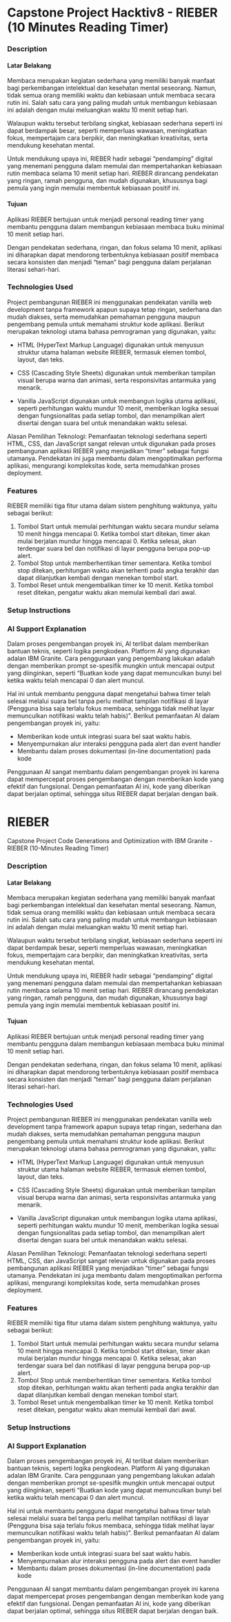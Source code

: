 # Capstone Project Hacktiv8 - RIEBER (10 Minutes Reading Timer)

### Description
#### Latar Belakang
Membaca merupakan kegiatan sederhana yang memiliki banyak manfaat bagi perkembangan intelektual dan kesehatan mental seseorang. Namun, tidak semua orang memiliki waktu dan kebiasaan untuk membaca secara rutin ini. Salah satu cara yang paling mudah untuk membangun kebiasaan ini adalah dengan mulai meluangkan waktu 10 menit setiap hari. 

Walaupun waktu tersebut terbilang singkat, kebiasaan sederhana seperti ini dapat berdampak besar, seperti memperluas wawasan, meningkatkan fokus, mempertajam cara berpikir, dan meningkatkan kreativitas, serta mendukung kesehatan mental. 

Untuk mendukung upaya ini, RIEBER hadir sebagai “pendamping” digital yang menemani pengguna dalam memulai dan mempertahankan kebiasaan rutin membaca selama 10 menit setiap hari. RIEBER dirancang pendekatan yang ringan, ramah pengguna, dan mudah digunakan, khususnya bagi pemula yang ingin memulai membentuk kebiasaan positif ini. 

#### Tujuan
Aplikasi RIEBER bertujuan untuk menjadi personal reading timer yang membantu pengguna dalam membangun kebiasaan membaca buku minimal 10 menit setiap hari. 

Dengan pendekatan sederhana, ringan, dan fokus selama 10 menit, aplikasi ini diharapkan dapat mendorong terbentuknya kebiasaan positif membaca secara konsisten dan menjadi “teman” bagi pengguna dalam perjalanan literasi sehari-hari.

### Technologies Used
Project pembangunan RIEBER ini menggunakan pendekatan vanilla web development tanpa framework apapun supaya tetap ringan, sederhana dan mudah diakses, serta memudahkan pemahaman pengguna maupun pengembang pemula untuk memahami struktur kode aplikasi. Berikut merupakan teknologi utama bahasa pemrograman yang digunakan, yaitu:

- HTML (HyperText Markup Language) digunakan untuk menyusun struktur utama halaman website RIEBER, termasuk elemen tombol, layout, dan teks.

- CSS (Cascading Style Sheets) digunakan untuk memberikan tampilan visual berupa warna dan animasi, serta responsivitas antarmuka yang menarik. 

- Vanilla JavaScript digunakan untuk membangun logika utama aplikasi, seperti perhitungan waktu mundur 10 menit, memberikan logika sesuai dengan fungsionalitas pada setiap tombol, dan menampilkan alert disertai dengan suara bel untuk menandakan waktu selesai. 

Alasan Pemilihan Teknologi:
Pemanfaatan teknologi sederhana seperti HTML, CSS, dan JavaScript sangat relevan untuk digunakan pada proses pembangunan aplikasi RIEBER yang menjadikan “timer” sebagai fungsi utamanya. Pendekatan ini juga membantu dalam mengoptimalkan performa aplikasi, mengurangi kompleksitas kode, serta memudahkan proses deployment.

### Features
RIEBER memiliki tiga fitur utama dalam sistem penghitung waktunya, yaitu sebagai berikut:
1. Tombol Start untuk memulai perhitungan waktu secara mundur selama 10 menit hingga mencapai 0. Ketika tombol start ditekan, timer akan mulai berjalan mundur hingga mencapai 0. Ketika selesai, akan terdengar suara bel dan notifikasi di layar pengguna berupa pop-up alert.
2. Tombol Stop untuk memberhentikan timer sementara. Ketika tombol stop ditekan, perhitungan waktu akan terhenti pada angka terakhir dan dapat dilanjutkan kembali dengan menekan tombol start.
3. Tombol Reset untuk mengembalikan timer ke 10 menit. Ketika tombol reset ditekan, pengatur waktu akan memulai kembali dari awal.

### Setup Instructions

### AI Support Explanation
Dalam proses pengembangan proyek ini, AI terlibat dalam memberikan bantuan teknis, seperti logika pengkodean. Platform AI yang digunakan adalan IBM Granite. Cara penggunaan yang pengembang lakukan adalah dengan memberikan prompt se-spesifik mungkin untuk mencapai output yang diinginkan, seperti “Buatkan kode yang dapat memunculkan bunyi bel ketika waktu telah mencapai 0 dan alert muncul. 

Hal ini untuk membantu pengguna dapat mengetahui bahwa timer telah selesai melalui suara bel tanpa perlu melihat tampilan notifikasi di layar (Pengguna bisa saja terlalu fokus membaca, sehingga tidak melihat layar memunculkan notifikasi waktu telah habis)”. Berikut pemanfaatan AI dalam pengembangan proyek ini, yaitu:
- Memberikan kode untuk integrasi suara bel saat waktu habis.
- Menyempurnakan alur interaksi pengguna pada alert dan event handler
- Membantu dalam proses dokumentasi (in-line documentation) pada kode

Penggunaan AI sangat membantu dalam pengembangan proyek ini karena dapat mempercepat proses pengembangan dengan memberikan kode yang efektif dan fungsional. Dengan pemanfaatan AI ini, kode yang diberikan dapat berjalan optimal, sehingga situs RIEBER dapat berjalan dengan baik. 
# RIEBER
Capstone Project Code Generations and Optimization with IBM Granite - RIEBER (10-Minutes Reading Timer)

### Description
#### Latar Belakang
Membaca merupakan kegiatan sederhana yang memiliki banyak manfaat bagi perkembangan intelektual dan kesehatan mental seseorang. Namun, tidak semua orang memiliki waktu dan kebiasaan untuk membaca secara rutin ini. Salah satu cara yang paling mudah untuk membangun kebiasaan ini adalah dengan mulai meluangkan waktu 10 menit setiap hari. 

Walaupun waktu tersebut terbilang singkat, kebiasaan sederhana seperti ini dapat berdampak besar, seperti memperluas wawasan, meningkatkan fokus, mempertajam cara berpikir, dan meningkatkan kreativitas, serta mendukung kesehatan mental. 

Untuk mendukung upaya ini, RIEBER hadir sebagai “pendamping” digital yang menemani pengguna dalam memulai dan mempertahankan kebiasaan rutin membaca selama 10 menit setiap hari. RIEBER dirancang pendekatan yang ringan, ramah pengguna, dan mudah digunakan, khususnya bagi pemula yang ingin memulai membentuk kebiasaan positif ini. 

#### Tujuan
Aplikasi RIEBER bertujuan untuk menjadi personal reading timer yang membantu pengguna dalam membangun kebiasaan membaca buku minimal 10 menit setiap hari. 

Dengan pendekatan sederhana, ringan, dan fokus selama 10 menit, aplikasi ini diharapkan dapat mendorong terbentuknya kebiasaan positif membaca secara konsisten dan menjadi “teman” bagi pengguna dalam perjalanan literasi sehari-hari.

### Technologies Used
Project pembangunan RIEBER ini menggunakan pendekatan vanilla web development tanpa framework apapun supaya tetap ringan, sederhana dan mudah diakses, serta memudahkan pemahaman pengguna maupun pengembang pemula untuk memahami struktur kode aplikasi. Berikut merupakan teknologi utama bahasa pemrograman yang digunakan, yaitu:

- HTML (HyperText Markup Language) digunakan untuk menyusun struktur utama halaman website RIEBER, termasuk elemen tombol, layout, dan teks.

- CSS (Cascading Style Sheets) digunakan untuk memberikan tampilan visual berupa warna dan animasi, serta responsivitas antarmuka yang menarik. 

- Vanilla JavaScript digunakan untuk membangun logika utama aplikasi, seperti perhitungan waktu mundur 10 menit, memberikan logika sesuai dengan fungsionalitas pada setiap tombol, dan menampilkan alert disertai dengan suara bel untuk menandakan waktu selesai. 

Alasan Pemilihan Teknologi:
Pemanfaatan teknologi sederhana seperti HTML, CSS, dan JavaScript sangat relevan untuk digunakan pada proses pembangunan aplikasi RIEBER yang menjadikan “timer” sebagai fungsi utamanya. Pendekatan ini juga membantu dalam mengoptimalkan performa aplikasi, mengurangi kompleksitas kode, serta memudahkan proses deployment.

### Features
RIEBER memiliki tiga fitur utama dalam sistem penghitung waktunya, yaitu sebagai berikut:
1. Tombol Start untuk memulai perhitungan waktu secara mundur selama 10 menit hingga mencapai 0. Ketika tombol start ditekan, timer akan mulai berjalan mundur hingga mencapai 0. Ketika selesai, akan terdengar suara bel dan notifikasi di layar pengguna berupa pop-up alert.
2. Tombol Stop untuk memberhentikan timer sementara. Ketika tombol stop ditekan, perhitungan waktu akan terhenti pada angka terakhir dan dapat dilanjutkan kembali dengan menekan tombol start.
3. Tombol Reset untuk mengembalikan timer ke 10 menit. Ketika tombol reset ditekan, pengatur waktu akan memulai kembali dari awal.

### Setup Instructions

### AI Support Explanation
Dalam proses pengembangan proyek ini, AI terlibat dalam memberikan bantuan teknis, seperti logika pengkodean. Platform AI yang digunakan adalan IBM Granite. Cara penggunaan yang pengembang lakukan adalah dengan memberikan prompt se-spesifik mungkin untuk mencapai output yang diinginkan, seperti “Buatkan kode yang dapat memunculkan bunyi bel ketika waktu telah mencapai 0 dan alert muncul. 

Hal ini untuk membantu pengguna dapat mengetahui bahwa timer telah selesai melalui suara bel tanpa perlu melihat tampilan notifikasi di layar (Pengguna bisa saja terlalu fokus membaca, sehingga tidak melihat layar memunculkan notifikasi waktu telah habis)”. Berikut pemanfaatan AI dalam pengembangan proyek ini, yaitu:
- Memberikan kode untuk integrasi suara bel saat waktu habis.
- Menyempurnakan alur interaksi pengguna pada alert dan event handler
- Membantu dalam proses dokumentasi (in-line documentation) pada kode

Penggunaan AI sangat membantu dalam pengembangan proyek ini karena dapat mempercepat proses pengembangan dengan memberikan kode yang efektif dan fungsional. Dengan pemanfaatan AI ini, kode yang diberikan dapat berjalan optimal, sehingga situs RIEBER dapat berjalan dengan baik. 
